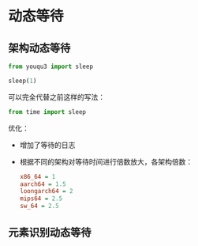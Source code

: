 # 动态等待

## 架构动态等待

```python
from youqu3 import sleep

sleep(1)
```

可以完全代替之前这样的写法：

```python
from time import sleep
```

优化：

- 增加了等待的日志

- 根据不同的架构对等待时间进行倍数放大，各架构倍数：

  ```ini
  x86_64 = 1
  aarch64 = 1.5
  loongarch64 = 2
  mips64 = 2.5
  sw_64 = 2.5
  ```

## 元素识别动态等待